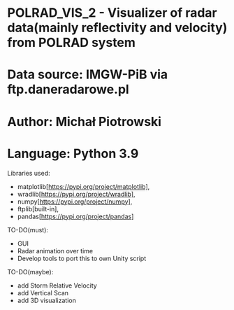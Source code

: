 # POLRAD_VIS_2 - Visualizer of radar data(mainly reflectivity and velocity) from POLRAD system

# Data source: IMGW-PiB via ftp.daneradarowe.pl  
# Author: Michał Piotrowski  
# Language: Python 3.9  

Libraries used: 
  - matplotlib[https://pypi.org/project/matplotlib], 
  - wradlib[https://pypi.org/project/wradlib], 
  - numpy[https://pypi.org/project/numpy], 
  - ftplib[built-in],
  - pandas[https://pypi.org/project/pandas]
  
TO-DO(must):
  - GUI
  - Radar animation over time
  - Develop tools to port this to own Unity script
 
TO-DO(maybe):
  - add Storm Relative Velocity
  - add Vertical Scan 
  - add 3D visualization
